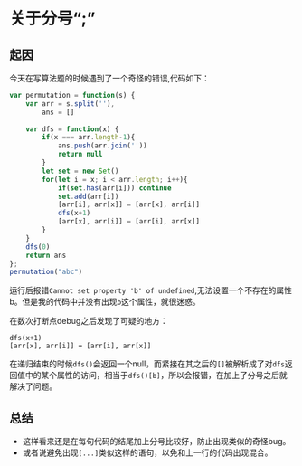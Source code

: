 # 关于分号“;”

## 起因
今天在写算法题的时候遇到了一个奇怪的错误,代码如下：
```javascript
var permutation = function(s) {
    var arr = s.split(''),
        ans = []
        
    var dfs = function(x) {
        if(x === arr.length-1){
            ans.push(arr.join(''))
            return null
        }
        let set = new Set()
        for(let i = x; i < arr.length; i++){
            if(set.has(arr[i])) continue
            set.add(arr[i])
            [arr[i], arr[x]] = [arr[x], arr[i]]
            dfs(x+1)
            [arr[x], arr[i]] = [arr[i], arr[x]]
        }
    }
    dfs(0)
    return ans
};
permutation("abc")
```
运行后报错`Cannot set property 'b' of undefined`,无法设置一个不存在的属性b。但是我的代码中并没有出现`b`这个属性，就很迷惑。

在数次打断点debug之后发现了可疑的地方：
```
dfs(x+1)
[arr[x], arr[i]] = [arr[i], arr[x]]
```
在递归结束的时候`dfs()`会返回一个null，而紧接在其之后的`[]`被解析成了对`dfs`返回值中的某个属性的访问，相当于`dfs()[b]`，所以会报错，在加上了分号之后就解决了问题。

## 总结
- 这样看来还是在每句代码的结尾加上分号比较好，防止出现类似的奇怪bug。
- 或者说避免出现`[...]`类似这样的语句，以免和上一行的代码出现混合。
